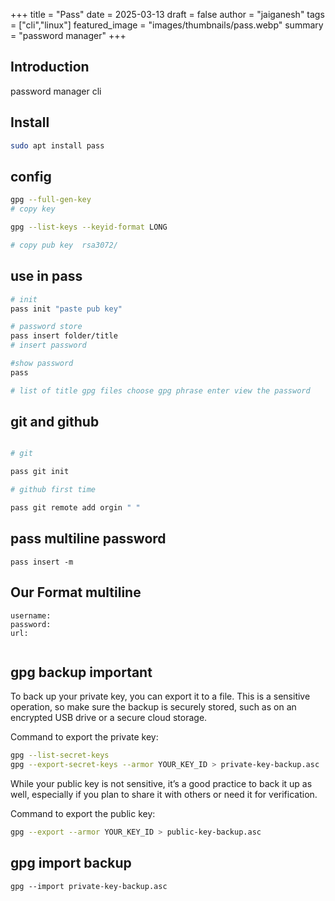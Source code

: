 +++
title = "Pass"
date = 2025-03-13
draft = false
author = "jaiganesh"
tags = ["cli","linux"]
featured_image = "images/thumbnails/pass.webp"
summary = "password manager"
+++

## Introduction

password manager cli

## Install
```bash
sudo apt install pass
```

## config

```bash
gpg --full-gen-key
# copy key

gpg --list-keys --keyid-format LONG

# copy pub key  rsa3072/

```

## use in pass

```bash
# init
pass init "paste pub key"

# password store
pass insert folder/title
# insert password 

#show password 
pass 

# list of title gpg files choose gpg phrase enter view the password 

```

## git and github

```bash

# git

pass git init

# github first time

pass git remote add orgin " "

```

## pass multiline password
``` pass insert -m ```

## Our Format multiline
```
username:
password:
url:


```

## gpg backup important

To back up your private key, you can export it to a file. This is a sensitive operation, so make sure the backup is securely stored, such as on an encrypted USB drive or a secure cloud storage.

Command to export the private key:

```bash
gpg --list-secret-keys
gpg --export-secret-keys --armor YOUR_KEY_ID > private-key-backup.asc
```

While your public key is not sensitive, it’s a good practice to back it up as well, especially if you plan to share it with others or need it for verification.

Command to export the public key:

```bash
gpg --export --armor YOUR_KEY_ID > public-key-backup.asc

```


## gpg import backup

```
gpg --import private-key-backup.asc
```
